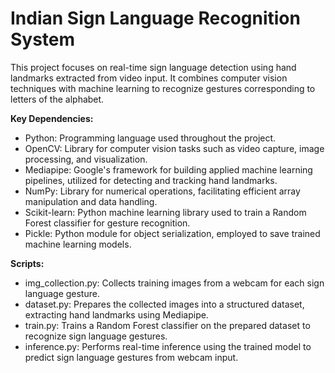 # Indian Sign Language Recognition System 


This project focuses on real-time sign language detection using hand landmarks extracted from video input. It combines computer vision techniques with machine learning to recognize gestures corresponding to letters of the alphabet.

**Key Dependencies:**

* Python: Programming language used throughout the project.
* OpenCV: Library for computer vision tasks such as video capture, image processing, and visualization.
* Mediapipe: Google's framework for building applied machine learning pipelines, utilized for detecting and tracking hand landmarks.
* NumPy: Library for numerical operations, facilitating efficient array manipulation and data handling.
* Scikit-learn: Python machine learning library used to train a Random Forest classifier for gesture recognition.
* Pickle: Python module for object serialization, employed to save trained machine learning models.


**Scripts:**

* img_collection.py: Collects training images from a webcam for each sign language gesture.
* dataset.py: Prepares the collected images into a structured dataset, extracting hand landmarks using Mediapipe.
* train.py: Trains a Random Forest classifier on the prepared dataset to recognize sign language gestures.
* inference.py: Performs real-time inference using the trained model to predict sign language gestures from webcam input.

